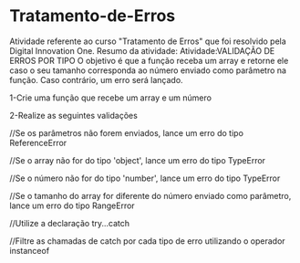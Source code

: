 # Tratamento-de-Erros
Atividade referente ao curso "Tratamento de Erros" que foi resolvido pela Digital Innovation One.  Resumo da atividade: 
Atividade:VALIDAÇÃO DE ERROS POR TIPO
O objetivo é que a função receba um array e retorne ele caso o seu tamanho corresponda ao número enviado como parâmetro na função. Caso contrário, um erro será lançado.

1-Crie uma função que recebe um array e um número 

2-Realize as seguintes validações 

//Se os parâmetros não forem enviados, lance um erro do tipo ReferenceError

//Se o array não for do tipo 'object', lance um erro do tipo TypeError 

//Se o número não for do tipo 'number', lance um erro do tipo TypeError

//Se o tamanho do array for diferente do número enviado como parâmetro, lance um erro do tipo RangeError

//Utilize a declaração try...catch 

//Filtre as chamadas de catch por cada tipo de erro utilizando o operador instanceof
